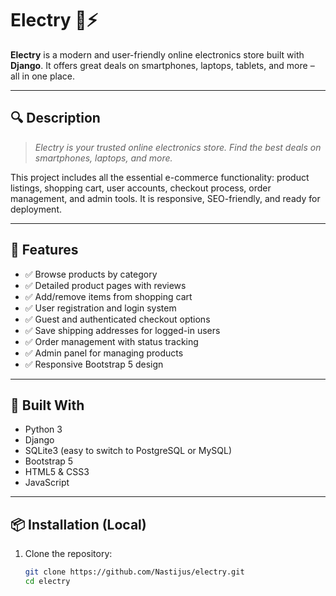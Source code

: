 # Electry 🛒⚡

**Electry** is a modern and user-friendly online electronics store built with **Django**. It offers great deals on smartphones, laptops, tablets, and more – all in one place.

---

## 🔍 Description

> *Electry is your trusted online electronics store. Find the best deals on smartphones, laptops, and more.*

This project includes all the essential e-commerce functionality: product listings, shopping cart, user accounts, checkout process, order management, and admin tools. It is responsive, SEO-friendly, and ready for deployment.

---

## 🚀 Features

- ✅ Browse products by category
- ✅ Detailed product pages with reviews
- ✅ Add/remove items from shopping cart
- ✅ User registration and login system
- ✅ Guest and authenticated checkout options
- ✅ Save shipping addresses for logged-in users
- ✅ Order management with status tracking
- ✅ Admin panel for managing products
- ✅ Responsive Bootstrap 5 design

---

## 🧰 Built With

- Python 3
- Django
- SQLite3 (easy to switch to PostgreSQL or MySQL)
- Bootstrap 5
- HTML5 & CSS3
- JavaScript

---

## 📦 Installation (Local)

1. Clone the repository:
   ```bash
   git clone https://github.com/Nastijus/electry.git
   cd electry
